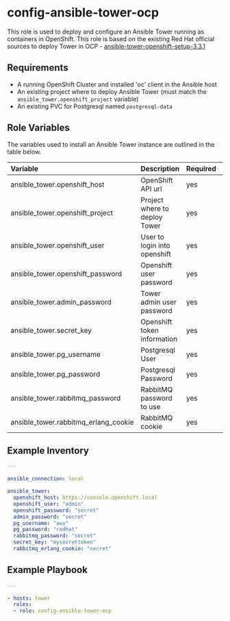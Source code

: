config-ansible-tower-ocp
========================

This role is used to deploy and configure an Ansible Tower running as containers in OpenShift. This role is based on the existing Red Hat official sources to deploy Tower in OCP - [ansible-tower-openshift-setup-3.3.1](https://releases.ansible.com/ansible-tower/setup_openshift/ansible-tower-openshift-setup-3.3.1.tar.gz)

## Requirements

  - A running OpenShift Cluster and installed 'oc' client in the Ansible host
  - An existing project where to deploy Ansible Tower (must match the `ansible_tower.openshift_project` variable)
  - An existing PVC for Postgresql named `postgresql-data`


## Role Variables

The variables used to install an Ansible Tower instance are outlined in the table below.

| Variable | Description | Required | Defaults |
|:---------|:------------|:---------|:---------|
|ansible_tower.openshift_host|OpenShift API url|yes||
|ansible_tower.openshift_project|Project where to deploy Tower|yes|'ansible-tower'|
|ansible_tower.openshift_user|User to login into openshift|yes||
|ansible_tower.openshift_password|Openshift user password|yes||
|ansible_tower.admin_password|Tower admin user password|yes||
|ansible_tower.secret_key|Openshift token information|yes||
|ansible_tower.pg_username|Postgresql User|yes||
|ansible_tower.pg_password|Postgresql Password|yes||
|ansible_tower.rabbitmq_password|RabbitMQ password to use|yes||
|ansible_tower.rabbitmq_erlang_cookie|RabbitMQ cookie|yes||


## Example Inventory

```yaml
---

ansible_connection: local

ansible_tower:
  openshift_host: https://console.openshift.local
  openshift_user: "admin"
  openshift_password: "secret"
  admin_password: "secret"
  pg_username: "awx"
  pg_password: "redhat"
  rabbitmq_password: "secret"
  secret_key: "mysecrettoken"
  rabbitmq_erlang_cookie: "secret"
```

## Example Playbook

```yaml
---

- hosts: tower
  roles:
  - role: config-ansible-tower-ocp
```


